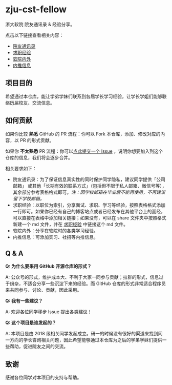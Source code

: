 # zju-cst-fellow

浙大软院 院友通讯录 & 经验分享。

点击以下链接查看相关内容：

- [院友通讯录](./docs/contact.md)
- [求职经验](./docs/share.md)
- [软院内外](./docs/college.md)
- [内推信息](./docs/referral.md)

## 项目目的

希望通过本仓库，能让学弟学妹们联系到各届学长学习经验，让学长学姐们能够联络历届校友、交流信息。

## 如何贡献

如果你比较 **熟悉** GitHub 的 PR 流程：你可以 Fork 本仓库，添加、修改对应的内容，以 PR 的形式贡献。

如果你 **不太熟悉** PR 流程：你可以[点此提交一个 Issue](https://github.com/zju-cst-fellow/zju-cst-fellow/issues/new) ，说明你想要加入到这个仓库的信息，我们将会逐步合并。

相关要求如下：

- 院友通讯录：为了保证信息真实性的同时保护同学隐私，建议同学提供「公司邮箱」 或其他「长期有效的联系方式」（包括但不限于私人邮箱、微信号等），其余部分参考表格格式即可。*注：因学校邮箱在毕业后不能再使用，不再建议留下学校邮箱。*
- 求职经验：以职位为索引，分享面试、求职、学习等经验，按照表格格式添加一行即可。如果你已经有自己的博客站点或者已经发布在其他平台上的面经，可以直接在表格中添加相关链接；如果没有，可以在 share 文件夹中按照格式新建一个 md 文件，并在 [求职经验](./docs/share.md) 中链接这个 md 文件。
- 软院内外：分享在软院时的各类学习经验。
- 内推信息：可添加实习、社招等内推信息。

## Q & A

**Q: 为什么要采用 GitHub 开源仓库的形式？**

A: 公众号的形式，维护成本大、不利于大家一同参与贡献；拉群的形式，信息过于纷杂，不适合分享一些沉淀下来的经验。而 GitHub 仓库的形式非常适合程序员来共同参与、讨论、贡献，因此采用。

**Q: 我有一些建议？**

A: 欢迎各位同学移步 Issue 提出各类建议！

**Q: 这个项目是谁发起的？**

A: 本项目是由 2018 级相关同学发起成立。研一的时候没有很好的渠道来找到同一方向的学长咨询相关问题，因此希望能够通过本仓库为之后的学弟学妹们提供一些帮助，促进院友之间的交流。

## 致谢

感谢各位同学对本项目的支持与帮助。
